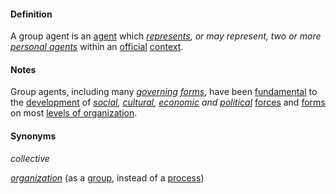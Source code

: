 #### Definition

A group agent is an [agent](https://github.com/gcassel/Modular-Organization-Terminology/blob/master/terms/agent.md) which *[represents](https://github.com/gcassel/Modular-Organization-Terminology/blob/master/terms/represent.md), or *may represent*, two or more [personal agents](https://github.com/gcassel/Modular-Organization-Terminology/blob/master/compound-terms/personal-agent.md)* within an [official](https://github.com/gcassel/Modular-Organization-Terminology/blob/master/terms/official.md) [context](https://github.com/gcassel/Modular-Organization-Terminology/blob/master/terms/context.md).

#### Notes

Group agents, including many *[governing](https://github.com/gcassel/Modular-Organization-Terminology/blob/master/terms/govern.md) [forms](https://github.com/gcassel/Modular-Organization-Terminology/blob/master/terms/form.md)*, have been [fundamental](https://github.com/gcassel/Modular-Organization-Terminology/blob/master/terms/base.md) to the [development](https://github.com/gcassel/Modular-Organization-Terminology/blob/master/terms/develop.md) of *[social](https://github.com/gcassel/Modular-Organization-Terminology/blob/master/terms/social.md), [cultural](https://github.com/gcassel/Modular-Organization-Terminology/blob/master/terms/culture.md), [economic](https://github.com/gcassel/Modular-Organization-Terminology/blob/master/terms/economy.md) and [political](https://github.com/gcassel/Modular-Organization-Terminology/blob/master/terms/politics.md)* [forces](https://github.com/gcassel/Modular-Organization-Terminology/blob/master/terms/force.md) and [forms](https://github.com/gcassel/Modular-Organization-Terminology/blob/master/terms/form.md) on most [levels of organization](https://github.com/gcassel/Modular-Organization-Terminology/blob/master/compound-terms/level-of-organization.md).

#### Synonyms

*collective*

*[organization](https://github.com/gcassel/Modular-Organization-Terminology/blob/master/terms/organization.md)* (as a [group](https://github.com/gcassel/Modular-Organization-Terminology/blob/master/terms/group.md), instead of a [process](https://github.com/gcassel/Modular-Organization-Terminology/blob/master/terms/process.md))
